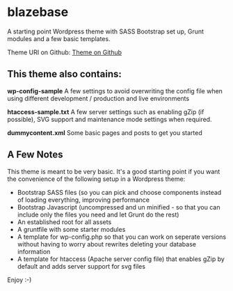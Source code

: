 # blazebase
A starting point Wordpress theme with SASS Bootstrap set up, Grunt modules and a few basic templates.

Theme URI on Github: [Theme on Github](https://github.com/endymion1818/blazebase)

## This theme also contains:

**wp-config-sample**
A few settings to avoid overwriting the config file when using different development / production and live environments

**htaccess-sample.txt**
A few server settings such as enabling gZip (if possible), SVG support and maintenance mode settings when required.

**dummycontent.xml**
Some basic pages and posts to get you started

## A Few Notes

This theme is meant to be very basic. It's a good starting point if you want the convenience of the following setup in a Wordpress theme:

- Bootstrap SASS files (so you can pick and choose components instead of loading everything, improving performance
- Bootstrap Javascript (uncompressed and un minified - so that you can include only the files you need and let Grunt do the rest)
- An established root for all assets
- A gruntfile with some starter modules
- A template for wp-config.php so that you can work on seperate versions without having to worry about rewrites deleting your database information
- A template for htaccess (Apache server config file) that enables gZip by default and adds server support for svg files

Enjoy :-)
